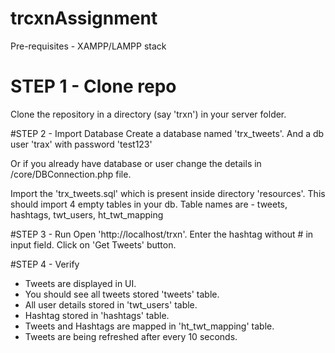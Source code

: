 # trcxnAssignment

Pre-requisites - XAMPP/LAMPP stack

# STEP 1 - Clone repo
Clone the repository in a directory (say 'trxn') in your server folder.

#STEP 2 - Import Database
Create a database named 'trx_tweets'.
And a db user 'trax' with password 'test123'

Or if you already have database or user change the details in /core/DBConnection.php file.

Import the 'trx_tweets.sql' which is present inside directory 'resources'. This should import 4 empty tables in your db.
Table names are - tweets, hashtags, twt_users, ht_twt_mapping

#STEP 3 - Run
Open 'http://localhost/trxn'.
Enter the hashtag without # in input field.
Click on 'Get Tweets' button.

#STEP 4 - Verify
- Tweets are displayed in UI.
- You should see all tweets stored 'tweets' table.
- All user details stored in 'twt_users' table.
- Hashtag stored in 'hashtags' table.
- Tweets and Hashtags are mapped in 'ht_twt_mapping' table.
- Tweets are being refreshed after every 10 seconds.
